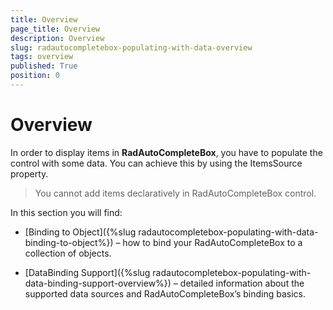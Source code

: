 ```yaml
---
title: Overview
page_title: Overview
description: Overview
slug: radautocompletebox-populating-with-data-overview
tags: overview
published: True
position: 0
---
```


# Overview

In order to display items in __RadAutoCompleteBox__, you have to populate the control with some data. You can achieve this by using the ItemsSource property.

>You cannot add items declaratively in RadAutoCompleteBox control.

In this section you will find:

* [Binding to Object]({%slug radautocompletebox-populating-with-data-binding-to-object%}) – how to bind your RadAutoCompleteBox to a collection of objects.

* [DataBinding Support]({%slug radautocompletebox-populating-with-data-binding-support-overview%}) – detailed information about the supported data sources and RadAutoCompleteBox’s binding basics.

